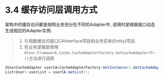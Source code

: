 # 3.4 缓存访问层调用方式
架构中的缓存访问都是按照业务划分在不同的Adapter中, 调用时是根据接口动态生成相应的Adapter实例.
>1. 引用数据访问接口CAInterface项目和业务实体(Entity)项目.
>3. 在业务逻辑层使用```Utour.Framework.Cache.CacheAdapterFactory.GetCacheAdapter<T>()```方法进行调用
```C#
IUserCacheAdapter userCA=CacheAdapterFactory.GetInstance().GetCacheAdapter<IUserCacheAdapter>();
List<User> userList = userCA.GetList();
 ```

